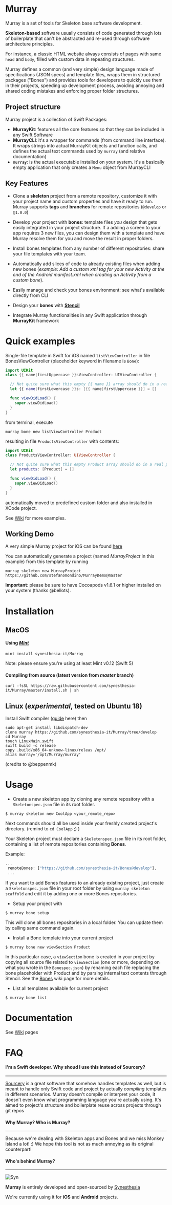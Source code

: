 # Murray

Murray is a set of tools for Skeleton base software development.

**Skeleton-based** software usually consists of code generated through lots of boilerplate that can't be abstracted and re-used through software architecture principles.

For instance, a classic HTML website always consists of pages with same `head` and `body`, filled with custom data in repeating structures.

Murray defines a common (and very simple) design language made of specifications (JSON specs) and template files, wraps them in structured packages ("Bones") and provides tools for developers to quickly use them in their projects, speeding up development process, avoiding annoying and shared coding mistakes and enforcing proper folder structures.

## Project structure

Murray project is a collection of Swift Packages:

- **MurrayKit**: features all the core features so that they can be included in any Swift Software
- **MurrayCLI**: it's a wrapper for commands (from command line interface). It wraps strings into actual MurrayKit objects and function calls, and defines the actual text commands used by `murray` (and relative documentation)
- **`murray`**: is the actual executable installed on your system. It's a basically empty application that only creates a `Menu` object from MurrayCLI

## Key Features

- Clone a **skeleton** project from a remote repository, customize it with your project name and custom properties and have it ready to run. Murray supports **tags** and **branches** for remote repositories (`@develop` or `@1.0.0`)

- Develop your project with **bones**: template files *you* design that gets easily integrated in your project structure. If a adding a screen to your app requires 3 new files, you can design them with a template and have Murray resolve them for you and move the result in proper folders.

- Install bones templates from any number of different repositories: share your file templates with your team.

- Automatically add slices of code to already existing files when adding new bones (*example: Add a custom xml tag for your new Activity at the end of the Android manifest.xml when creating an Activity from a custom bone*).

- Easily manage and check your bones environment: see what's available directly from CLI

- Design your **bones** with **[Stencil](https://github.com/stencilproject/Stencil)**

- Integrate Murray functionalities in any Swift application through **MurrayKit** framework

# Quick examples

Single-file template in Swift for iOS named `listViewController` in file BonesViewController (placeholder keyword in filename is `Bone`):

```swift
import UIKit
class {{ name|firstUppercase }}sViewController: UIViewController {

  // Not quite sure what this empty {{ name }} array should do in a real project , but it's here anyway to show how you can self-document your code with comments.
  let {{ name|firstLowercase }}s: [{{ name|firstUppercase }}] = []

  func viewDidLoad() {
    super.viewDidLoad()
  }
}

```
from terminal, execute
```
murray bone new listViewController Product
```

resulting in file `ProductsViewController` with contents:

```swift
import UIKit
class ProductsViewController: UIViewController {

  // Not quite sure what this empty Product array should do in a real project , but it's here anyway to show how you can self-document your code with comments.
  let products: [Product] = []

  func viewDidLoad() {
    super.viewDidLoad()
  }
}

```

automatically moved to predefined custom folder and also installed in XCode project.

See [Wiki](https://github.com/synesthesia-it/Murray/wiki) for more examples.

## Working Demo

A very simple Murray project for iOS can be found [here](https://github.com/stefanomondino/MurrayDemo)

You can automatically generate a project (named *MurrayProject* in this example) from this template by running 

```
murray skeleton new MurrayProject https://github.com/stefanomondino/MurrayDemo@master
```

**Important**: please be sure to have Cocoapods v1.6.1 or higher installed on your system (thanks @bellots).

# Installation

## MacOS

#### Using *[Mint](https://github.com/yonaskolb/mint)*


```
mint install synesthesia-it/Murray
```
Note: please ensure you're using at least Mint v0.12 (Swift 5)

#### Compiling from source (latest version from *master* branch)

```
curl -fsSL https://raw.githubusercontent.com/synesthesia-it/Murray/master/install.sh | sh
```

## Linux (*experimental*, tested on Ubuntu 18)

Install Swift compiler ([guide](https://gist.github.com/Azoy/8c47629fa160878cf359bf7380aaaaf9) here)
then

```
sudo apt-get install libdispatch-dev
clone murray https://github.com/synesthesia-it/Murray/tree/develop
cd Murray
touch LinuxMain.swift
swift build -c release
copy .build/x86_64-unknow-linux/releas /opt/
alias murray='/opt/Murray/murray'
```

(credits to @beppenmk)

# Usage

- Create a new skeleton app by cloning any remote repository with a `Skeletonspec.json` file in its root folder.

```
$ murray skeleton new CoolApp <your_remote_repo>
```

Next commands should all be used inside your freshly created project's directory.
(remind to `cd CoolApp` ;) )


Your Skeleton project must declare a `Skeletonspec.json` file in its root folder, containing a list of remote repositories containing **Bones**. 

Example:
```javascript
...
 remoteBones: ["https://github.com/synesthesia-it/Bones@develop"],
 ...
```

If you want to add Bones features to an already existing project, just create a `Skeletonspec.json` file in your root folder by using `murray skeleton scaffold` and edit it by adding one or more Bones repositories.

- Setup your project with

```
$ murray bone setup
```

This will clone all bones repositories in a local folder. You can update them by calling same command again.


- Install a Bone template into your current project

```
$ murray bone new viewSection Product
```

In this particular case, a `viewSection` bone is created in your project by copying all source file related to `viewSection` (one or more, depending on what you wrote in the `Bonespec.json`) by renaming each file replacing the bone placeholder with Product and by parsing internal text contents through Stencil.
See the [Bones](https://github.com/synesthesia-it/Murray/wiki) wiki page for more details.


- List all templates available for current project
```
$ murray bone list
```

# Documentation

See [Wiki](https://github.com/synesthesia-it/Murray/wiki) pages

# FAQ

#### I'm a Swift developer. Why shoud I use this instead of Sourcery?
---------------
[Sourcery](https://github.com/krzysztofzablocki/Sourcery) is a great software that somehow handles templates as well, but is meant to handle only Swift code and project by actually *compiling* templates in different scenarios.
Murray doesn't compile or interpret your code, it doesn't even know what programming language you're actually using. It's aimed to project's structure and boilerplate reuse across projects through git repos

#### Why Murray? Who is Murray?
---------------
  Because we're dealing with Skeleton apps and Bones and we miss Monkey Island a lot! :) We hope this tool is not as much annoying as its original counterpart!

#### Who's behind Murray?
------------
![Syn](https://synesthesia.it/wp-content/themes/synesthesia/dist/img/syn_sm.png)

**Murray** is entirely developed and open-sourced by [Synesthesia](https://www.synesthesia.it)

We're currently using it for **iOS** and **Android** projects.
